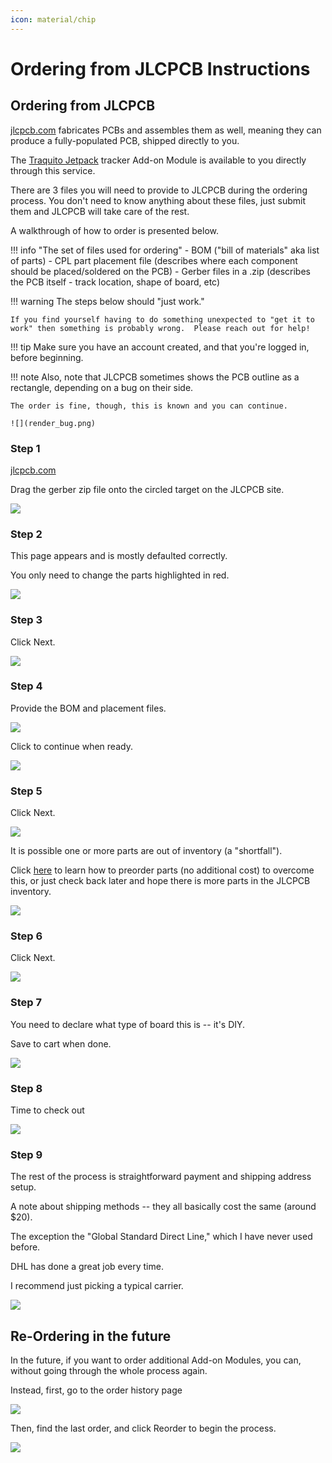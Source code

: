```yaml
---
icon: material/chip
---
```


# Ordering from JLCPCB Instructions

## Ordering from JLCPCB

[jlcpcb.com](https://jlcpcb.com/) fabricates PCBs and assembles them as well, meaning they can produce a fully-populated PCB, shipped directly to you.

The [Traquito Jetpack](/tracker/#hardware-design-file-downloads) tracker Add-on Module is available to you directly through this service.

There are 3 files you will need to provide to JLCPCB during the ordering process.  You don't need to know anything about these files, just submit them and JLCPCB will take care of the rest.

A walkthrough of how to order is presented below.

!!! info "The set of files used for ordering"
    - BOM ("bill of materials" aka list of parts)
    - CPL part placement file (describes where each component should be placed/soldered on the PCB)
    - Gerber files in a .zip (describes the PCB itself - track location, shape of board, etc)

!!! warning
    The steps below should "just work."

    If you find yourself having to do something unexpected to "get it to work" then something is probably wrong.  Please reach out for help!

!!! tip
    Make sure you have an account created, and that you're logged in, before beginning.

!!! note
    Also, note that JLCPCB sometimes shows the PCB outline as a rectangle, depending on a bug on their side.
    
    The order is fine, though, this is known and you can continue.

    ![](render_bug.png)
            

### Step 1

[jlcpcb.com](https://jlcpcb.com/)

Drag the gerber zip file onto the circled target on the JLCPCB site.
            

![](step1.png)

### Step 2

This page appears and is mostly defaulted correctly.

You only need to change the parts highlighted in red.
            

![](step2.png)

### Step 3

Click Next.
            

![](step3.png)

### Step 4

Provide the BOM and placement files.
            

![](step4.1.png)

Click to continue when ready.
            

![](step4.2.png)

### Step 5

Click Next.
            

![](step5.png)

It is possible one or more parts are out of inventory (a "shortfall").

Click [here](./preorder) to learn how to preorder parts (no additional cost) to overcome this, or just check back later and hope there is more parts in the JLCPCB inventory.

[![](./preorder/shortfall.png)](./preorder)
            

### Step 6

Click Next.
            

![](step6.png)

### Step 7

You need to declare what type of board this is -- it's DIY.

Save to cart when done.
            

![](step7.png)

### Step 8

Time to check out
            

![](step8.png)

### Step 9

The rest of the process is straightforward payment and shipping address setup.

A note about shipping methods -- they all basically cost the same (around $20).

The exception the "Global Standard Direct Line," which I have never used before.

DHL has done a great job every time.

I recommend just picking a typical carrier.
            

![](step9.png)

## Re-Ordering in the future

In the future, if you want to order additional Add-on Modules, you can, without going through the whole process again.

Instead, first, go to the order history page
            

![](reorder1.png)

Then, find the last order, and click Reorder to begin the process.
            

![](reorder2.png)